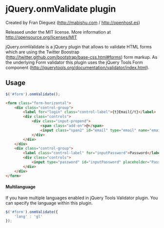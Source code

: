 jQuery.onmValidate plugin
===================

Created by Fran Dieguez (http://mabishu.com / http://openhost.es)

Released under the MIT license.
More information at http://opensource.org/licenses/MIT

jQuery.onmValidate is a jQuery plugin that allows to validate HTML forms which are using the Twitter Boostrap (http://twitter.github.com/bootstrap/base-css.html#forms) form markup.
As the underlying Form validator this plugin uses the jQuery Tools Form component (http://jquerytools.org/documentation/validator/index.html).

Usage
-------------------

```javascript
$('#form').onmValidate();
```

```html
<form class="form-horizontal">
    <div class="control-group">
        <label for="login" class="control-label">{t}Email{/t}</label>
        <div class="controls">
            <div class="input-prepend">
                <span class="add-on">@</span>
                <input class="span2" id="email" type="email" name="email" value="" required="required" size="50">
            </div>
        </div>
    </div>
    <div class="control-group">
        <label class="control-label" for="inputPassword">Password</label>
        <div class="controls">
            <input type="password" id="inputPassword" placeholder="Password" required="required">
        </div>
    </div>
</form>
```

#### Multilanguage

If you have multiple languages enabled in jQuery Tools Validator plugin.
You can specify the language within this plugin.

```javascript
$('#form').onmValidate({
    'lang' : 'gl'
});
```